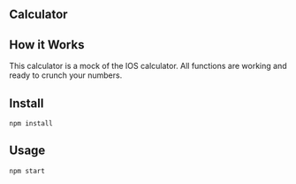 Calculator
---

How it Works 
---
This calculator is a mock of the IOS calculator. All functions are working and ready to crunch your numbers. 

Install
---
`npm install`

Usage
---
`npm start`
